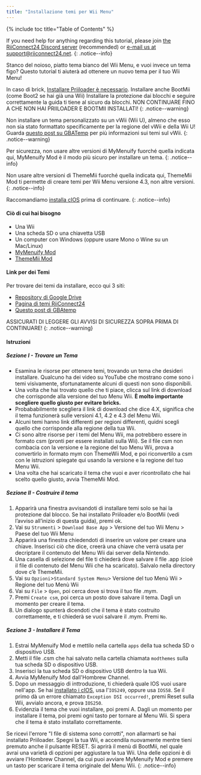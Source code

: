 ```yaml
---
title: "Installazione temi per Wii Menu"
---
```


{% include toc title="Table of Contents" %}

If you need help for anything regarding this tutorial, please join [the RiiConnect24 Discord server](https://discord.gg/rc24) (recommended) or [e-mail us at support@riiconnect24.net](mailto:support@riiconnect24.net).
{: .notice--info}

Stanco del noioso, piatto tema bianco del Wii Menu, e vuoi invece un tema figo? Questo tutorial ti aiuterà ad ottenere un nuovo tema per il tuo Wii Menu!

In caso di brick, [Installare Priiloader è necessario](priiloader). Installare anche BootMii (come Boot2 se hai già una Wii) Installare la protezione dai blocchi e seguire correttamente la guida ti tiene al sicuro da blocchi. NON CONTINUARE FINO A CHE NON HAI PRIILOADER E BOOTMII INSTALLATI!
{: .notice--warning}

Non installare un tema personalizzato su un vWii (Wii U), almeno che esso non sia stato formattato specificamente per la regione del vWii e della Wii U! Guarda [questo post su GBATemp](https://gbatemp.net/threads/tutorial-installing-custom-themes-in-vwii.476012/) per più informazioni sui temi sul vWii.
{: .notice--warning}

Per sicurezza, non usare altre versioni di MyMenuify fuorché quella indicata qui, MyMenuify Mod è il modo più sicuro per installare un tema.
{: .notice--info}

Non usare altre versioni di ThemeMii fuorché quella indicata qui, ThemeMii Mod ti permette di creare temi per Wii Menu versione 4.3, non altre versioni.
{: .notice--info}

Raccomandiamo [installa cIOS](cios) prima di continuare.
{: .notice--info}

#### Ciò di cui hai bisogno

* Una Wii
* Una scheda SD o una chiavetta USB
* Un computer con Windows (oppure usare Mono o Wine su un Mac/Linux)
* [MyMenuify Mod](/assets/files/MyMenuifyModv1.5.zip)
* [ThemeMii Mod](/assets/files/New_Thememii_MOD.rar)

#### Link per dei Temi

Per trovare dei temi da installare, ecco qui 3 siti:

* [Repository di Google Drive](https://drive.google.com/drive/folders/19tyeVQ--bJ0ZUTNg5yvAGvc3G4-euEpm?usp=sharing)
* [Pagina di temi RiiConnect24](https://rc24.xyz/goodies/themes/)
* [Questo post di GBAtemp](https://gbatemp.net/threads/wii-theme-team-creations-v2.336596/)

ASSICURATI DI LEGGERE GLI AVVISI DI SICUREZZA SOPRA PRIMA DI CONTINUARE!
{: .notice--warning}

#### Istruzioni

##### Sezione I - Trovare un Tema

* Esamina le risorse per ottenere temi, trovando un tema che desideri installare. Qualcuno ha dei video su YouTube che mostrano come sono i temi visivamente, sfortunatamente alcuni di questi non sono disponibili.
* Una volta che hai trovato quello che ti piace, clicca sul link di download che corrisponde alla versione del tuo Menu Wii. **È molto importante scegliere quello giusto per evitare bricks.**
* Probababilmente scegliera il link di download che dice 4.X, significa che il tema funzionerà sulle versioni 4.1, 4.2 e 4.3 del Menu Wii.
* Alcuni temi hanno link differenti per regioni differenti, quidni scegli quello che corrisponde alla regione della tua Wii.
* Ci sono altre risorse per i temi del Menu Wii, ma potrebbero essere in formato csm (pronti per essere installati sulla Wii). Se il file csm non combacia con la versione e la regione del tuo Menu Wii, prova a convertirlo in formato mym con ThemeWii Mod, e poi riconvertilo a csm con le istruzioni spiegate qui usando la versione e la regione del tuo Menu Wii.
* Una volta che hai scaricato il tema che vuoi e aver ricontrollato che hai scelto quello giusto, avvia ThemeMii Mod.

##### Sezione II - Costruire il tema

1. Apparirà una finestra avvisandoti di installare temi solo se hai la protezione dal blocco. Se hai installato Priiloader e/o BootMii (vedi l’avviso all’inizio di questa guida), premi ok.
2. Vai su `Strumenti` > `Download Base App` > Versione del tuo Wii Menu > Paese del tuo Wii Menu
3. Apparirà una finestra chiedendoti di inserire un valore per creare una chiave. Inserisci ciò che dice, creerà una chiave che verrà usata per decriptare il contenuto del Menu Wii dai server della Nintendo.
4. Una casella di selezione del file ti chiederà dove salvare il file .app (cioè il file di contenuto del Menu Wii che ha scaricato). Salvalo nella directory dove c’è ThemeMii.
5. Vai su `Opzioni`>`Standard System Menu`> Versione del tuo Menù Wii > Regione del tuo Menù Wii
6. Vai su `File` > `Open`, poi cerca dove si trova il tuo file .mym.
7. Premi `Create csm`, poi cerca un posto dove salvare il tema. Dagli un momento per creare il tema.
8. Un dialogo spunterà dicendoti che il tema è stato costruito correttamente, e ti chiederà se vuoi salvare il .mym. Premi `No`.

##### Sezione 3 - Installare il Tema

1. Estrai MyMenuify Mod e mettilo nella cartella `apps` della tua scheda SD o dispositivo USB.
2. Metti il file .csm che hai salvato nella cartella chiamata `modthemes` sulla tua scheda SD o dispositivo USB.
3. Inserisci la tua scheda SD o dispositivo USB dentro la tua Wii.
4. Avvia MyMenuify Mod dall'Hombrew Channel.
5. Dopo un messaggio di inttroduzione, ti chiederà quale IOS vuoi usare nell'app. Se hai [installato i cIOS](cios), usa l'`IOS249`, oppure usa `IOS58`. Se il primo dà un errore chiamato `Exception DSI occurred!`, premi Reset sulla Wii, avvialo ancora, e prova `IOS250`.
6. Evidenzia il tema che vuoi installare, poi premi A. Dagli un momento per installare il tema, poi premi ogni tasto per tornare al Menu Wii. Si spera che il tema è stato installato correttamente.

Se ricevi l'errore "I file di sistema sono corrotti", non allarmarti se hai installato Priiloader. Spegni la tua Wii, e accendila nuovamente mentre tieni premuto anche il pulsante RESET. Si aprirà il menù di BootMii, nel quale avrai una varietà di opzioni per aggiustare la tua Wii. Una delle opzioni è di avviare l'Hombrew Channel, da cui puoi avviare MyMenuify Mod e premere un tasto per scaricare il tema originale del Menu Wii.
{: .notice--info}
